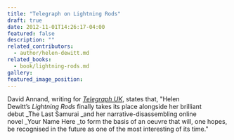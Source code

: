 ```yaml
---
title: "Telegraph on Lightning Rods"
draft: true
date: 2012-11-01T14:26:17-04:00
featured: false
description: ""
related_contributors:
  - author/helen-dewitt.md
related_books:
  - book/lightning-rods.md
gallery:
featured_image_position: 
---
```


David Annand, writing for [_Telegraph UK_](http://www.telegraph.co.uk/culture/books/fictionreviews/9635963/Lightning-Rods-by-Helen-DeWitt-review.html), states that, "Helen Dewitt’s _Lightning Rods_ finally takes its place alongside her brilliant debut _The Last Samurai _and her narrative-disassembling online novel _Your Name Here _to form the basis of an oeuvre that will, one hopes, be recognised in the future as one of the most interesting of its time."

